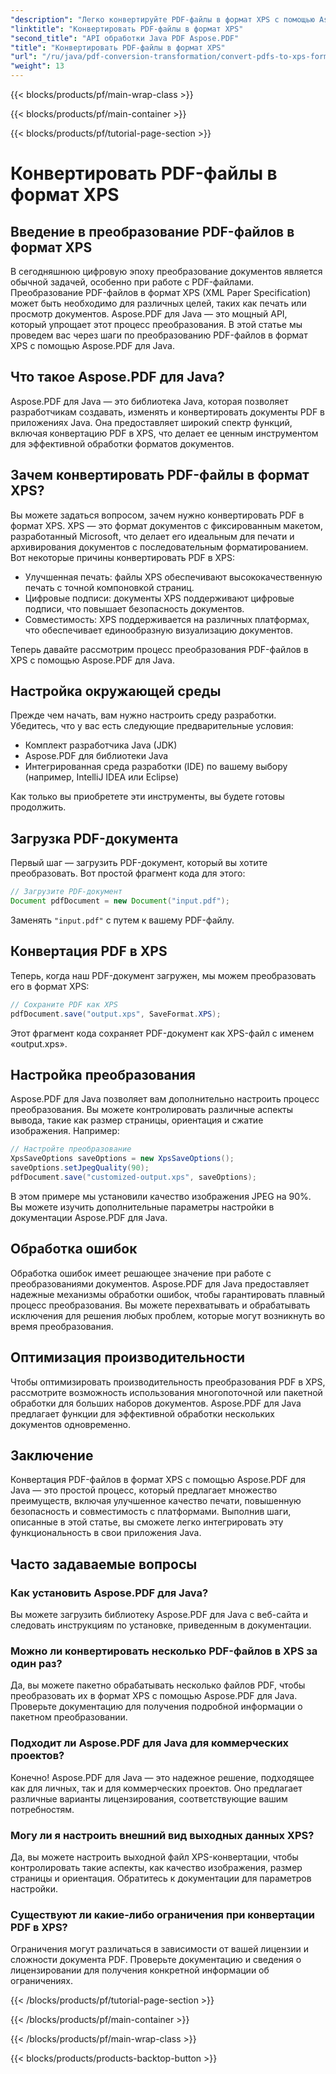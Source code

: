 ```yaml
---
"description": "Легко конвертируйте PDF-файлы в формат XPS с помощью Aspose.PDF для Java. Откройте улучшенную печать, безопасность и совместимость."
"linktitle": "Конвертировать PDF-файлы в формат XPS"
"second_title": "API обработки Java PDF Aspose.PDF"
"title": "Конвертировать PDF-файлы в формат XPS"
"url": "/ru/java/pdf-conversion-transformation/convert-pdfs-to-xps-format/"
"weight": 13
---
```


{{< blocks/products/pf/main-wrap-class >}}

{{< blocks/products/pf/main-container >}}

{{< blocks/products/pf/tutorial-page-section >}}

# Конвертировать PDF-файлы в формат XPS


## Введение в преобразование PDF-файлов в формат XPS

В сегодняшнюю цифровую эпоху преобразование документов является обычной задачей, особенно при работе с PDF-файлами. Преобразование PDF-файлов в формат XPS (XML Paper Specification) может быть необходимо для различных целей, таких как печать или просмотр документов. Aspose.PDF для Java — это мощный API, который упрощает этот процесс преобразования. В этой статье мы проведем вас через шаги по преобразованию PDF-файлов в формат XPS с помощью Aspose.PDF для Java.

## Что такое Aspose.PDF для Java?

Aspose.PDF для Java — это библиотека Java, которая позволяет разработчикам создавать, изменять и конвертировать документы PDF в приложениях Java. Она предоставляет широкий спектр функций, включая конвертацию PDF в XPS, что делает ее ценным инструментом для эффективной обработки форматов документов.

## Зачем конвертировать PDF-файлы в формат XPS?

Вы можете задаться вопросом, зачем нужно конвертировать PDF в формат XPS. XPS — это формат документов с фиксированным макетом, разработанный Microsoft, что делает его идеальным для печати и архивирования документов с последовательным форматированием. Вот некоторые причины конвертировать PDF в XPS:

- Улучшенная печать: файлы XPS обеспечивают высококачественную печать с точной компоновкой страниц.
- Цифровые подписи: документы XPS поддерживают цифровые подписи, что повышает безопасность документов.
- Совместимость: XPS поддерживается на различных платформах, что обеспечивает единообразную визуализацию документов.

Теперь давайте рассмотрим процесс преобразования PDF-файлов в XPS с помощью Aspose.PDF для Java.

## Настройка окружающей среды

Прежде чем начать, вам нужно настроить среду разработки. Убедитесь, что у вас есть следующие предварительные условия:

- Комплект разработчика Java (JDK)
- Aspose.PDF для библиотеки Java
- Интегрированная среда разработки (IDE) по вашему выбору (например, IntelliJ IDEA или Eclipse)

Как только вы приобретете эти инструменты, вы будете готовы продолжить.

## Загрузка PDF-документа

Первый шаг — загрузить PDF-документ, который вы хотите преобразовать. Вот простой фрагмент кода для этого:

```java
// Загрузите PDF-документ
Document pdfDocument = new Document("input.pdf");
```

Заменять `"input.pdf"` с путем к вашему PDF-файлу.

## Конвертация PDF в XPS

Теперь, когда наш PDF-документ загружен, мы можем преобразовать его в формат XPS:

```java
// Сохраните PDF как XPS
pdfDocument.save("output.xps", SaveFormat.XPS);
```

Этот фрагмент кода сохраняет PDF-документ как XPS-файл с именем «output.xps».

## Настройка преобразования

Aspose.PDF для Java позволяет вам дополнительно настроить процесс преобразования. Вы можете контролировать различные аспекты вывода, такие как размер страницы, ориентация и сжатие изображения. Например:

```java
// Настройте преобразование
XpsSaveOptions saveOptions = new XpsSaveOptions();
saveOptions.setJpegQuality(90);
pdfDocument.save("customized-output.xps", saveOptions);
```

В этом примере мы установили качество изображения JPEG на 90%. Вы можете изучить дополнительные параметры настройки в документации Aspose.PDF для Java.

## Обработка ошибок

Обработка ошибок имеет решающее значение при работе с преобразованиями документов. Aspose.PDF для Java предоставляет надежные механизмы обработки ошибок, чтобы гарантировать плавный процесс преобразования. Вы можете перехватывать и обрабатывать исключения для решения любых проблем, которые могут возникнуть во время преобразования.

## Оптимизация производительности

Чтобы оптимизировать производительность преобразования PDF в XPS, рассмотрите возможность использования многопоточной или пакетной обработки для больших наборов документов. Aspose.PDF для Java предлагает функции для эффективной обработки нескольких документов одновременно.

## Заключение

Конвертация PDF-файлов в формат XPS с помощью Aspose.PDF для Java — это простой процесс, который предлагает множество преимуществ, включая улучшенное качество печати, повышенную безопасность и совместимость с платформами. Выполнив шаги, описанные в этой статье, вы сможете легко интегрировать эту функциональность в свои приложения Java.

## Часто задаваемые вопросы

### Как установить Aspose.PDF для Java?

Вы можете загрузить библиотеку Aspose.PDF для Java с веб-сайта и следовать инструкциям по установке, приведенным в документации.

### Можно ли конвертировать несколько PDF-файлов в XPS за один раз?

Да, вы можете пакетно обрабатывать несколько файлов PDF, чтобы преобразовать их в формат XPS с помощью Aspose.PDF для Java. Проверьте документацию для получения подробной информации о пакетном преобразовании.

### Подходит ли Aspose.PDF для Java для коммерческих проектов?

Конечно! Aspose.PDF для Java — это надежное решение, подходящее как для личных, так и для коммерческих проектов. Оно предлагает различные варианты лицензирования, соответствующие вашим потребностям.

### Могу ли я настроить внешний вид выходных данных XPS?

Да, вы можете настроить выходной файл XPS-конвертации, чтобы контролировать такие аспекты, как качество изображения, размер страницы и ориентация. Обратитесь к документации для параметров настройки.

### Существуют ли какие-либо ограничения при конвертации PDF в XPS?

Ограничения могут различаться в зависимости от вашей лицензии и сложности документа PDF. Проверьте документацию и сведения о лицензировании для получения конкретной информации об ограничениях.

{{< /blocks/products/pf/tutorial-page-section >}}

{{< /blocks/products/pf/main-container >}}

{{< /blocks/products/pf/main-wrap-class >}}

{{< blocks/products/products-backtop-button >}}